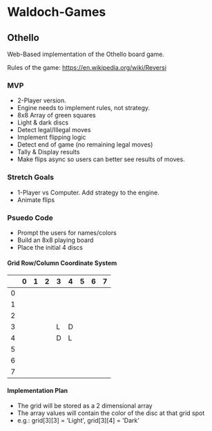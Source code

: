 # Waldoch-Games

## Othello
Web-Based implementation of the Othello board game.

Rules of the game: https://en.wikipedia.org/wiki/Reversi

### MVP
- 2-Player version.
- Engine needs to implement rules, not strategy.
- 8x8 Array of green squares
- Light & dark discs
- Detect legal/Illegal moves
- Implement flipping logic
- Detect end of game (no remaining legal moves)
- Tally & Display results
- Make flips async so users can better see results of moves.

### Stretch Goals
- 1-Player vs Computer. Add strategy to the engine.
- Animate flips

### Psuedo Code
* Prompt the users for names/colors
* Build an 8x8 playing board
* Place the initial 4 discs

#### Grid Row/Column Coordinate System

|   | 0 | 1 | 2 | 3 | 4 | 5 | 6 | 7 |
| - | - | - | - | - | - | - | - | - |
| 0 |   |   |   |   |   |   |   |   |
| 1 |   |   |   |   |   |   |   |   |
| 2 |   |   |   |   |   |   |   |   |
| 3 |   |   |   | L | D |   |   |   |
| 4 |   |   |   | D | L |   |   |   |
| 5 |   |   |   |   |   |   |   |   |
| 6 |   |   |   |   |   |   |   |   |
| 7 |   |   |   |   |   |   |   |   |

#### Implementation Plan
- The grid will be stored as a 2 dimensional array
- The array values will contain the color of the disc at that grid spot
- e.g.: grid[3][3] = 'Light',  grid[3][4] = 'Dark'